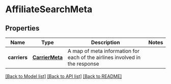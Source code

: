 # AffiliateSearchMeta

## Properties
Name | Type | Description | Notes
------------ | ------------- | ------------- | -------------
**carriers** | [**CarrierMeta**](CarrierMeta.md) | A map of meta information for each of the airlines involved in the response | 

[[Back to Model list]](../README.md#documentation-for-models) [[Back to API list]](../README.md#documentation-for-api-endpoints) [[Back to README]](../README.md)



